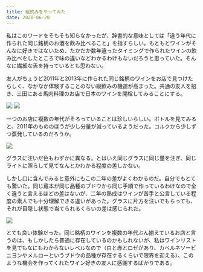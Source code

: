 ```yaml
---
title: 縦飲みをやってみた
date: 2020-06-20
---
```


私はこのワードをそもそも知らなかったが、辞書的な意味としては「違う年代に作られた同じ銘柄のお酒を飲み比べること」を指すらしい。もともとワインがそんなに好きではないため、たかだか数年違ったタイミングで作られたワインの飲み比べをしたところで味の違いなどわかるわけもないだろうと思っていた。そんなに繊細な舌を持っているとも思わない。

友人がちょうど2011年と2013年に作られた同じ銘柄のワインをお店で見つけたらしく、なかなか体験することのない縦飲みの機運が高まった。共通の友人を招き、三田にある馬肉料理のお店で日本のワインを開栓してみることにする。

![](https://photos.smugmug.com/photos/i-9wsNvgn/0/39bd009d/X3/i-9wsNvgn-X3.jpg)
![](https://photos.smugmug.com/photos/i-h6FPVkw/0/316b72bf/X3/i-h6FPVkw-X3.jpg)

一つのお店に複数の年代がそろっていることは珍しいらしい。ボトルを見てみると、2011年のもののほうが少し分量が減っているようだった。コルクから少しずつ蒸発しているのだろうか。

![](https://photos.smugmug.com/photos/i-Lrz5qL6/0/19464ccf/X3/i-Lrz5qL6-X3.jpg)

グラスに注いだ色もわずかに異なる。とはいえ同じグラスに同じ量を注ぎ、同じライトに照らして見てなんとかわかる程度の差しかない。

しかし口に含んでみると意外にもこの二年の差がよくわかるのだ。自分でもとても驚いた。同じ蔵本が同じ品種のブドウから同じ手順で作っているわけなので全く違うと言えるほどの差はないが、二年の熟成はワインが苦手と公言している程度の素人でも十分理解できる違いがあった。グラスに片方を注いでもらっても、それが目隠し状態で当てられるくらいの差は感じられた。

![](https://photos.smugmug.com/photos/i-k66zwdX/0/2d99d384/X3/i-k66zwdX-X3.jpg)

とても良い体験だった。同じ銘柄のワインを複数の年代ぶん揃えているお店と言うのは、もしかしたら普通に存在しているのかもしれないが、私はワインリストを見てもなにもわからないレベルなので（白と赤とロゼがあり、カベルネソービニヨンやメルローというブドウの品種が存在するくらいで限界を迎える）、このような機会を作ってくれたワイン好きの友人に感謝するばかりである。

